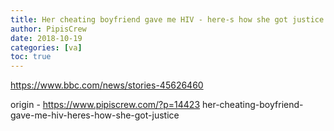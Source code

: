 ```yaml
---
title: Her cheating boyfriend gave me HIV - here-s how she got justice
author: PipisCrew
date: 2018-10-19
categories: [va]
toc: true
---
```


https://www.bbc.com/news/stories-45626460

origin - https://www.pipiscrew.com/?p=14423 her-cheating-boyfriend-gave-me-hiv-heres-how-she-got-justice